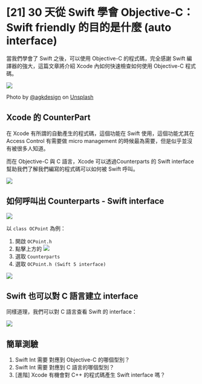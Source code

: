 # [21] 30 天從 Swift 學會 Objective-C：Swift friendly 的目的是什麼 (auto interface)

當我們學會了 Swift 之後，可以使用 Objective-C 的程式碼，完全感謝 Swift 編譯器的強大，這篇文章將介紹 Xcode 內如何快速檢查如何使用 Objective-C 程式碼。

![](https://images.unsplash.com/photo-1485827404703-89b55fcc595e?ixlib=rb-1.2.1&ixid=eyJhcHBfaWQiOjEyMDd9&auto=format&fit=crop&w=1050&q=80)

Photo by [@agkdesign](https://unsplash.com/@agkdesign) on [Unsplash](https://unsplash.com/photos/2EJCSULRwC8)

## Xcode 的 CounterPart

在 Xcode 有所謂的自動產生的程式碼，這個功能在 Swift 使用，這個功能尤其在 Access Control 有需要做 micro management 的時候最為需要，但是似乎並沒有被很多人知道。

而在 Objective-C 與 C 語言，Xcode 可以透過Counterparts 的 Swift interface 幫助我們了解我們編寫的程式碼可以如何被 Swift 呼叫。 

![](https://i.imgur.com/7pzSE6O.png)

## 如何呼叫出 Counterparts - Swift interface
 
 ![](https://i.imgur.com/XYAIbTu.png)
 
以 `class OCPoint` 為例：
1. 開啟 `OCPoint.h`
2. 點擊上方的 ![](https://i.imgur.com/caxJiGM.png)
3. 選取 `Counterparts`
4. 選取 `OCPoint.h (Swift 5 interface)`

![](https://i.imgur.com/uf4pexu.png)

## Swift 也可以對 C 語言建立 interface
同樣道理，我們可以對 C 語言查看 Swift 的 interface：

![](https://i.imgur.com/8hmSzbt.png)


## 簡單測驗
1. Swift Int 需要 對應到 Objective-C 的哪個型別？
2. Swift Int 需要 對應到 C 語言的哪個型別？
3. [進階] Xcode 有機會對 C++ 的程式碼產生 Swift interface 嗎？
